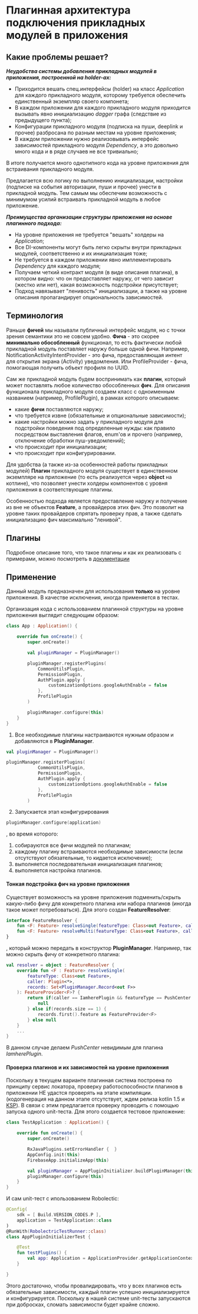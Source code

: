 # Плагинная архитектура подключения прикладных модулей в приложения

## Какие проблемы решает?
_**Неудобства системы добавления прикладных модулей в приложения, построенной на holder-ах:**_
- Приходится вешать спец.интерфейсы (holder) на класс *Application* для каждого прикладного модуля, которому требуется обеспечить единственный экземпляр своего компонета;
- В каждом приложении для каждого прикладного модуля приходится вызывать явно инициализацию *dagger* графа (следствие из предыдущего пункта);
- Конфигурации прикладного модуля (подписка на пуши, deeplink и прочее) разбросана по разным местам на уровне приложения;
- В каждом приложении нужно реализовывать интерфейс зависимостей прикладного модуля *Dependency*, а это довольно много кода и в ряде случаев не все тривиально;

В итоге получается много однотипного кода на уровне приложения для встраивания прикладного модуля.

Предлагается всю логику по выполнению инициализации, настройки (подписке на события авторизации, пуши и прочее) унести в прикладной модуль. Тем самым мы обеспечим возможность с минимумом усилий встраивать прикладной модуль в любое приложение.

_**Преимущества организации структуры приложения на основе плагинного подхода:**_
- На уровне приложения не требуется "вешать" холдеры на *Application*;
- Все DI-компоненты могут быть легко скрыты внутри прикладных модулей, соответственно и их инициализация тоже;
- Не требуется в каждом приложении явно имплементировать *Dependency* для каждого модуля;
- Получаем четкий контракт модуля (в виде описания плагина), в котором видно: что он предоставляет наружу, от чего зависит (жестко или нет), какая возможность подстройки присутствует;
- Подход навязывает "ленивость" инициализации, а также на уровне описания пропагандирует опциональность зависимостей.

## Терминология

Раньше **фичей** мы называли публичный интерфейс модуля, но с точки зрения семантики это не совсем удобно. **Фича** - это скорее **минимально обособленный** функционал, то есть фактически любой прикладной модуль поставляет наружу больше одной фичи.
Например, NotificationActivityIntentProvider - это фича, предоставляющая интент для открытия экрана (Activity) уведомления. Или ProfileProvider - фича, помогающая получить объект профиля по UUID.

Сам же прикладной модуль будем воспринимать как **плагин**, который может поставлять любое количество обособленных **фич**. Для описания функционала прикладного модуля создаем класс с одноименным названием (например, ProfilePlugin), в рамках которого описываем:
- какие **фичи** поставляются наружу;
- что требуется извне (обязательные и опциональные зависимости);
- какие настройки можно задать у прикладного модуля для подстройки поведения под определенные нужды: как правило посредством выставления флагов, enum'ов и прочего (например, отключение обработки пуш-уведомлений);
- что происходит при инициализации;
- что происходит при конфигурировании.

Для удобства (а также из-за особенностей работы прикладных модулей) **Плагин** прикладного модуля существует в единственном экземпляре на приложение (то есть реализуется через **object** на котлине), что позволяет унести холдеры компонентов с уровня приложения в соответствующие плагины.

Особенностью подхода является предоставление наружу и получение из вне не объектов **Feature**, а провайдеров этих фич. Это позволит на уровне таких провайдеров спрятать проверку прав, а также сделать инициализацию фич максимально "ленивой".

## Плагины
Подробное описание того, что такое плагины и как их реализовать с примерами, можно посмотреть в [документации](plugin_struct/README.md)

## Применение
Данный модуль предназначен для использования **только** на уровне приложения. 
В качестве исключения, иногда применяется в тестах.

Организация кода с использованием плагинной структуры на уровне приложения выглядит следующим образом:

```kotlin
class App : Application() {

    override fun onCreate() {
        super.onCreate()

        val pluginManager = PluginManager()

        pluginManager.registerPlugins(
            CommonUtilsPlugin,
            PermissionPlugin,
            AuthPlugin.apply {
                customizationOptions.googleAuthEnable = false
            },
            ProfilePlugin
        )

        pluginManager.configure(this)
    }
}
```

1. Все необходимые плагины настраиваются нужным образом и добавляются в **PluginManager**.
```kotlin
val pluginManager = PluginManager()

pluginManager.registerPlugins(
            CommonUtilsPlugin,
            PermissionPlugin,
            AuthPlugin.apply {
                customizationOptions.googleAuthEnable = false
            },
            ProfilePlugin
        )
```
2. Запускается этап конфигурирования
```kotlin
pluginManager.configure(application)
```
, во время которого:
1) собирауются все фичи модулей по плагинам;
2) каждому плагину встраиваются необходимые зависимости (если отсутствуют обязательные, то кидается исключение);
3) выполняется последовательная инициализация плагинов;
4) выполняется настройка плагинов.

#### Тонкая подстройка фич на уровне приложения
Существует возможность на уровне приложения подменить/скрыть какую-либо фичу для конкретного плагина или набора плагинов (иногда такое может потребоваться). Для этого создан **FeatureResolver**:
```kotlin
interface FeatureResolver {
    fun <F: Feature> resolveSingle(featureType: Class<out Feature>, caller: Plugin<*>, records: Set<PluginManager.Record<out F>>): FeatureProvider<F>?
    fun <F: Feature> resolveMulti(featureType: Class<out Feature>, caller: Plugin<*>, records: Set<PluginManager.Record<out F>>): Set<FeatureProvider<F>>?
}
```
, который можно передать в конструктор **PluginManager**. Например, так можно скрыть фичу от конкретного плагина:
```kotlin
val resolver = object : FeatureResolver {
    override fun <F : Feature> resolveSingle(
        featureType: Class<out Feature>,
        caller: Plugin<*>,
        records: Set<PluginManager.Record<out F>>
    ): FeatureProvider<F>? {
        return if(caller == IamherePlugin && featureType == PushCenter::class.java) {
            null
        } else if(records.size == 1) {
            records.first().feature as FeatureProvider<F>
        } else null
    }
    ...
}
```
В данном случае делаем *PushCenter* невидимым для плагина *IamherePlugin*.

#### Проверка плагинов и их зависимостей на уровне приложения
Поскольку в текущем варианте плагинная система построена по принципу сервис локатора, проверку работоспособности плагинов в приложении НЕ удастся проверять на этапе компиляции. (кодогенерация на данном этапе отсутствует, ждем релиза kotlin 1.5 и [KSP](https://github.com/google/ksp)). В связи с этим предлагается проверку проводить с помощью запуска одного unit-теста. 
Для этого создается тестовое приложение:
```kotlin
class TestApplication : Application() {

    override fun onCreate() {
        super.onCreate()

        RxJavaPlugins.setErrorHandler {  }
        AppConfig.init(this)
        FirebaseApp.initializeApp(this)

        val pluginManager = AppPluginInitializer.buildPluginManager(this)
        pluginManager.configure(this)
    }
}
```
И сам unit-тест с ипользованием Robolectic:
```kotlin
@Config(
    sdk = [ Build.VERSION_CODES.P ],
    application = TestApplication::class
)
@RunWith(RobolectricTestRunner::class)
class AppPluginInitializerTest {

    @Test
    fun testPlugins() {
        val app: Application = ApplicationProvider.getApplicationContext()
    }

}
```
Этого достаточно, чтобы провалидировать, что у всех плагинов есть обязательные зависимости, каждый плагин успешно инициализируется и конфигурируется.
Поскольку в нашей системе unit-тесты запускаются при добросках, сломать зависимости будет крайне сложно.
